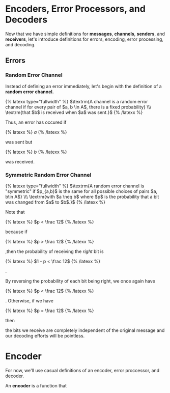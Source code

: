 # Encoders, Error Processors, and Decoders

Now that we have simple definitions for **messages**, **channels**, **senders**, and **receivers**, let's introduce definitions for errors, encoding, error processing, and decoding.

## Errors
### Random Error Channel
Instead of defining an error immediately, let's begin with the definition of a **random error channel.**

{% latexx type="fullwidth" %}
$\textrm{A channel is a random error channel if for every pair of $a, b \in A$, there is a fixed probability} \\\ \textrm{that $b$ is received when $a$ was sent.}$
{% /latexx %}

Thus, an error has occured if

{% latexx %}
$a$
{% /latexx %}

was sent but 

{% latexx %}
$b$
{% /latexx %}

was received.

### Symmetric Random Error Channel
{% latexx type="fullwidth" %}
$\textrm{A random error channel is "symmetric" if $p_{a,b}$ is the same for all possible choices of pairs $a, b\in A$} \\\ \textrm{with $a \neq b$ where $p$ is the probability that a bit was changed from $a$ to $b$.}$
{% /latexx %}

Note that 

{% latexx %}
$p < \frac 12$
{% /latexx %}

because if

{% latexx %}
$p > \frac 12$
{% /latexx %}

,then the probability of receiving the _right_ bit is 

{% latexx %}
$1 - p < \frac 12$
{% /latexx %}

.

By reversing the probability of each bit being right, we once again have 

{% latexx %}
$p < \frac 12$
{% /latexx %}

. Otherwise, if we have

{% latexx %}
$p = \frac 12$
{% /latexx %}

then

the bits we receive are completely independent of the original message and our decoding efforts will be pointless.

# Encoder
For now, we'll use casual definitions of an encoder, error proccessor, and decoder.

An **encoder** is a function that